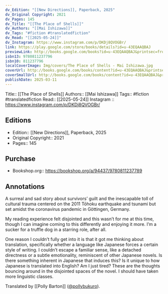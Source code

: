 ```yaml
---
dv_Edition: "[[New Directions]], Paperback, 2025"
dv_Original Copyright: 2021
dv_Pages: 145
dv_Title: "[[The Place of Shells]]"
dv_Authors: "[[Mai Ishizawa]]"
dv_Tags: "#fiction #translatedfiction"
dv_Read: "[[2025-05-24]]"
dv_Instagram: https://www.instagram.com/p/DKDj8QVOGBr/
link: https://play.google.com/store/books/details?id=u-43EQAAQBAJ
previewLink: http://books.google.com/books?id=u-43EQAAQBAJ&printsec=frontcover&dq=The+Place+of+Shells&hl=&as_pt=BOOKS&cd=1&source=gbs_api
isbn13: 9780811237796
isbn10: 811237796
localCoverImage: Img/covers/The Place of Shells - Mai Ishizawa.jpg
coverUrl: http://books.google.com/books/content?id=u-43EQAAQBAJ&printsec=frontcover&img=1&zoom=1&edge=curl&source=gbs_api
coverSmallUrl: http://books.google.com/books/content?id=u-43EQAAQBAJ&printsec=frontcover&img=1&zoom=5&edge=curl&source=gbs_api
publishDate: 2025-03-11
---
```

Title:: [[The Place of Shells]]
Authors:: [[Mai Ishizawa]]
Tags:: #fiction #translatedfiction 
Read:: [[2025-05-24]]
Instagram ::  https://www.instagram.com/p/DKDj8QVOGBr/
## Editions
- Edition:: [[New Directions]], Paperback, 2025
- Original Copyright:: 2021
- Pages:: 145

## Purchase
* Bookshop.org:: https://bookshop.org/a/94437/9780811237789
## Annotations

A surreal and sad story about survivors’ guilt and the inescapable toll of cultural trauma centered on the 2011 Tōhoku earthquake and tsunami but set amidst the coronavirus pandemic in Göttingen, Germany.   
  
My reading experience felt disjointed and this wasn’t for me at this time, though I can imagine coming to this differently and enjoying it more. I’m a sucker for a truffle dog in a starring role, after all.   
  
One reason I couldn’t fully get into it is that it got me thinking about translation, specifically whether a language like Japanese forces a certain style of writing. I couldn’t escape a familiar sense, like a detached directness or a subtle emotionality, reminiscent of other Japanese novels. Is there something inherent in Japanese that induces this? Is it unique to how Japanese is translated into English? Am I just tired? These are the thoughts bouncing around in the disjointed spaces of the novel. I should have taken more linguistic classes.   
  
Translated by [[Polly Barton]] ([@pollybukuro](https://www.instagram.com/pollybukuro/)).